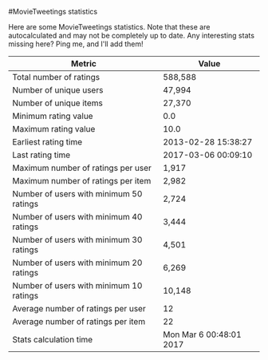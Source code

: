 #MovieTweetings statistics

Here are some MovieTweetings statistics. Note that these are autocalculated and may not be completely up to date. Any interesting stats missing here? Ping me, and I'll add them!

Metric | Value
--- | ---
Total number of ratings                 | 588,588
Number of unique users                  | 47,994
Number of unique items                  | 27,370
Minimum rating value                    | 0.0
Maximum rating value                    | 10.0
Earliest rating time                    | 2013-02-28 15:38:27
Last rating time                        | 2017-03-06 00:09:10
Maximum number of ratings per user      | 1,917
Maximum number of ratings per item      | 2,982
Number of users with minimum 50 ratings | 2,724
Number of users with minimum 40 ratings | 3,444
Number of users with minimum 30 ratings | 4,501
Number of users with minimum 20 ratings | 6,269
Number of users with minimum 10 ratings | 10,148
Average number of ratings per user      | 12
Average number of ratings per item      | 22
Stats calculation time                  | Mon Mar  6 00:48:01 2017

